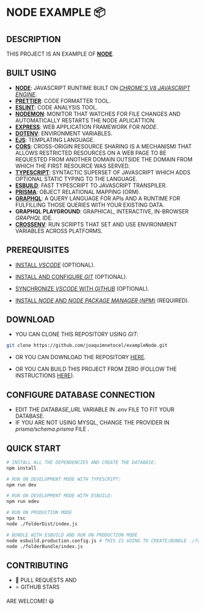 # NODE EXAMPLE 📦

## DESCRIPTION

THIS PROJECT IS AN EXAMPLE OF **[NODE](https://nodejs.org)**.

## BUILT USING

* **[NODE](https://nodejs.org)**: JAVASCRIPT RUNTIME BUILT ON [_CHROME'S V8 JAVASCRIPT ENGINE_](https://v8.dev).
* **[PRETTIER](https://prettier.io)**: CODE FORMATTER TOOL.
* **[ESLINT](https://eslint.org)**: CODE ANALYSIS TOOL.
* **[NODEMON](https://nodemon.io/)**: MONITOR THAT WATCHES FOR FILE CHANGES AND AUTOMATICALLY RESTARTS THE NODE APLICATTION.
* **[EXPRESS](https://expressjs.com)**: WEB APPLICATION FRAMEWORK FOR _NODE_.
* **[DOTENV](https://www.npmjs.com/package/dotenv)**: ENVIRONMENT VARIABLES.
* **[EJS](https://ejs.co)**: TEMPLATING LANGUAGE.
* **[CORS](https://www.npmjs.com/package/cors)**: CROSS-ORIGIN RESOURCE SHARING IS A MECHANISMI THAT ALLOWS RESTRICTED RESOURCES ON A WEB PAGE TO BE REQUESTED FROM ANOTHER DOMAIN OUTSIDE THE DOMAIN FROM WHICH THE FIRST RESOURCE WAS SERVED.
* **[TYPESCRIPT](https://www.typescriptlang.org)**: SYNTACTIC SUPERSET OF JAVASCRIPT WHICH ADDS OPTIONAL STATIC TYPING TO THE LANGUAGE.
* **[ESBUILD](https://esbuild.github.io/)**: FAST TYPESCRIPT TO JAVASCRIPT TRANSPILER.
* **[PRISMA](https://www.prisma.io)**: OBJECT RELATIONAL MAPPING (ORM).
* **[GRAPHQL](https://graphql.org)**: A QUERY LANGUAGE FOR APIs AND A RUNTIME FOR FULFILLING THOSE QUERIES WITH YOUR EXISTING DATA.
* **GRAPHQL PLAYGROUND**: GRAPHICAL, INTERACTIVE, IN-BROWSER _GRAPHQL_ IDE.
* **[CROSSENV](https://www.npmjs.com/package/cross-env)**: RUN SCRIPTS THAT SET AND USE ENVIRONMENT VARIABLES ACROSS PLATFORMS.

## PREREQUISITES

* [INSTALL _VSCODE_](./folderMarkdown/folderVscodeInstallation/fileVscodeInstallation.md) (OPTIONAL).

* [INSTALL AND CONFIGURE _GIT_](./folderMarkdown/fileInstallAndConfigureGit.md) (OPTIONAL).

* [SYNCHRONIZE _VSCODE_ WITH _GITHUB_](./folderMarkdown/fileSynchronizeVscodeWithGithub.md) (OPTIONAL).

* [INSTALL _NODE_ AND _NODE PACKAGE MANAGER_ (_NPM_)](./folderMarkdown/fileInstallNodeAndNpm.md) (REQUIRED).

## DOWNLOAD

* YOU CAN CLONE THIS REPOSITORY USING _GIT_:

```bash
git clone https://github.com/joaquimnetocel/exampleNode.git
```

* OR YOU CAN DOWNLOAD THE REPOSITORY [HERE](https://github.com/joaquimnetocel/exampleNode/archive/refs/heads/master.zip).

* OR YOU CAN BUILD THIS PROJECT FROM ZERO (FOLLOW THE INSTRUCTIONS [HERE](./folderMarkdown/fileProjectCreation.md)).

## CONFIGURE DATABASE CONNECTION

* EDIT THE _DATABASE_URL_ VARIABLE IN _.env_ FILE TO FIT YOUR DATABASE.
* IF YOU ARE NOT USING MYSQL, CHANGE THE PROVIDER IN _prisma/schema.prisma_ FILE .

## QUICK START

```bash
# INSTALL ALL THE DEPENDENCIES AND CREATE THE DATABASE:
npm install
```

```bash
# RUN ON DEVELOPMENT MODE WITH TYPESCRIPT:
npm run dev
```

```bash
# RUN ON DEVELOPMENT MODE WITH ESBUILD:
npm run edev
```

```bash
# RUN ON PRODUCTION MODE
npx tsc
node ./folderDist/index.js
```

```bash
# BUNDLE WITH ESBUILD AND RUN ON PRODUCTION MODE 
node esbuild.production.config.js # THIS IS GOING TO CREATE/BUNDLE ./folderBundle/index.js
node ./folderBundle/index.js
```

## CONTRIBUTING

* :twisted_rightwards_arrows: PULL REQUESTS AND
* :star: GITHUB STARS

ARE WELCOME! :smiley:
